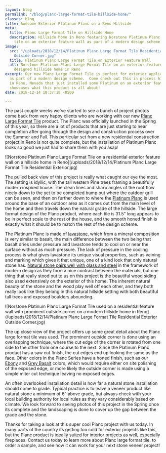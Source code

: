 ```yaml
---
layout: blog
permalink: "/blog/planc-large-format-tile-hillside-home/"
classes: blog
title: Awesome Exterior Platinum Planc on a Reno Hillside
meta:
  title: Planc Large Format Tile on Hillside Home
  description: Hillside home in Reno featuring Norstone Platinum Planc large format
    tile on an exterior feature wall as part of a modern design scheme
image:
  src: "/uploads/2018/12/14/Platinum Planc Large Format Tile Residential Exterior
    Outside Corner.jpg"
  title: Platinum Planc Large Format Tile on Exterior Feature Wall
  alt: Norstone Platinum Planc Large Format Tile on an exterior feature wall in modern
    designed hillside home in Reno
excerpt: Our new Planc Large Format Tile is perfect for exterior applications,especially
  as part of a modern design scheme.  Come check out this in process hillside home
  in Reno, Nevada that just installed some Platinum on an exterior feature wall that
  showcases what this product is all about!
date: 2018-12-14 10:37:19 -0500

---
```

The past couple weeks we've started to see a bunch of project photos come back from very happy clients who are working with our new [Planc Large Format Tile](https://www.norstoneusa.com/products/large-format-stone-veneer/) product.  The Planc was officially launched in the Spring of this year, so there are a lot of products that are just starting to near completion after going through the design and construction process over the Summer and Fall.  This particular set from a new residential construction project in Reno is not quite complete, but the installation of Platinum Planc looks so good we just had to share them with you asap!

![Norstone Platinum Planc Large Format Tile on a residential exterior feature wall on a hillside home in Reno](/uploads/2018/12/14/Platinum Planc Large Format Tile Residential Exterior.jpg)

The pulled back view of this project is really what caught our eye the most.  The setting is idyllic, with the tall western Pine trees framing a beautifully modern inspired house.  The clean lines and sharp angles of the roof flow nicely down to the yet to be completed bump out where the outdoor grill can be seen, and then on further down to where the [Platinum Planc](https://www.norstoneusa.com/products/large-format-stone-veneer/platinum/) is used around the base of an outdoor area as it comes out from the main level of the home and then travels down the natural grade of the hillside.  The large format design of the Planc product, where each tile is 31.5” long appears to be in perfect scale to the rest of the house, and the smooth honed finish is exactly what it should be to match the rest of the design scheme.

The Platinum Planc is made of [lavastone](https://www.norstoneusa.com/blog/the-difference-between-basalt-and-lavastone/), which from a mineral composition is very similar to basalt, the main difference between the two being that basalt dries under pressure and lavastone tends to cool on or near the surface without as much pressure.  The lack of pressure in the cooling process is what gives lavastone its unique visual properties, such as veining and marking which gives it that unique, one of a kind look that only natural stone has.  [Natural stone pairs well with glass and steel](https://www.norstoneusa.com/blog/glass-steel-stone-for-modern-homes/) in the framework of modern design as they form a nice contrast between the materials, but one thing that really stood out to us on this project is the beautiful wood siding also used extensively on the exterior of this home.  The inherent natural beauty of the stone and the wood play well off each other, and they both really look like they belong in this natural hillside setting with both beautiful tall trees and exposed boulders abounding.

![Norstone Platinum Planc Large Format Tile used on a residential feature wall with prominent outside corner on a modern hillside home in Reno](/uploads/2018/12/14/Platinum Planc Large Format Tile Residential Exterior Outside Corner.jpg)

The up close view of the project offers up some great detail about the Planc large format tile was used.  The prominent outside corner is done using an overlapping technique, where the cut edge of the corner is rotated from one side to the other from one course to the next.  Since the Platinum Planc product has  a saw cut finish, the cut edges end up looking the same as the face.  Other colors in the Planc Series have a honed finish, such as our [Ebony](https://www.norstoneusa.com/products/large-format-stone-veneer/ebony-basalt/) and [Grey Basalt](https://www.norstoneusa.com/products/large-format-stone-veneer/grey-basalt/) colors, which would require either on site polishing of the exposed edge, or more likely the outside corner is made using a simple miter cut technique leaving no exposed edges.

An often overlooked installation detail is how far a natural stone installation should come to grade.  Typical practice is to leave a veneer product like natural stone a minimum of 6” above grade, but always check with your local building authority for local rules as they vary considerably based on climate.  We look forward to seeing photos of this project in the Spring once its complete and the landscaping is done to cover up the gap between the grade and the stone.

Thanks for taking a look at this super cool Planc project with us today.  In many parts of the country its getting too cold for exterior projects like this, but the Planc product is ideally suited for interior projects as well, especially fireplaces.  Contact us today to learn more about Planc large format tile, to order a sample, and see how it can work for your next stone veneer project!